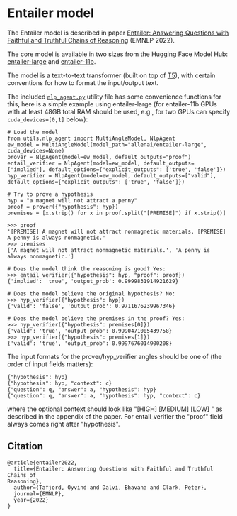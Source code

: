 # Entailer model

The Entailer model is described in paper [Entailer: Answering Questions with Faithful and Truthful Chains of
Reasoning]() (EMNLP 2022).

The core model is available in two sizes from the Hugging Face Model Hub: [entailer-large](https://huggingface.co/allenai/entailer-large) 
and [entailer-11b](https://huggingface.co/allenai/entailer-11b).

The model is a text-to-text transformer (built on top of [T5](https://github.com/google-research/text-to-text-transfer-transformer)), 
with certain conventions for how to format the input/output text.

The included [`nlp_agent.py`](utils/nlp_agent.py) utility file has some convenience functions for this, 
here is a simple example using entailer-large (for entailer-11b GPUs with at least 48GB total RAM 
should be used, e.g., for two GPUs can specify `cuda_devices=[0,1]` below):

```
# Load the model
from utils.nlp_agent import MultiAngleModel, NlpAgent
ew_model = MultiAngleModel(model_path="allenai/entailer-large", cuda_devices=None)
prover = NlpAgent(model=ew_model, default_outputs="proof")
entail_verifier = NlpAgent(model=ew_model, default_outputs=["implied"], default_options={"explicit_outputs": ['true', 'false']})
hyp_verifier = NlpAgent(model=ew_model, default_outputs=["valid"], default_options={"explicit_outputs": ['true', 'false']})

# Try to prove a hypothesis
hyp = "a magnet will not attract a penny"
proof = prover({"hypothesis": hyp})
premises = [x.strip() for x in proof.split("[PREMISE]") if x.strip()]

>>> proof
'[PREMISE] A magnet will not attract nonmagnetic materials. [PREMISE] A penny is always nonmagnetic.'
>>> premises
['A magnet will not attract nonmagnetic materials.', 'A penny is always nonmagnetic.']

# Does the model think the reasoning is good? Yes:
>>> entail_verifier({"hypothesis": hyp, "proof": proof})
{'implied': 'true', 'output_prob': 0.9999831914921629}

# Does the model believe the original hypothesis? No:
>>> hyp_verifier({"hypothesis": hyp})
{'valid': 'false', 'output_prob': 0.9711676239967346}

# Does the model believe the premises in the proof? Yes:
>>> hyp_verifier({"hypothesis": premises[0]})
{'valid': 'true', 'output_prob': 0.9990471005439758}
>>> hyp_verifier({"hypothesis": premises[1]})
{'valid': 'true', 'output_prob': 0.9997676014900208}
```

The input formats for the prover/hyp_verifier angles should be one of (the order of input fields matters):

```
{"hypothesis": hyp}
{"hypothesis": hyp, "context": c}
{"question": q, "answer": a, "hypothesis": hyp}
{"question": q, "answer": a, "hypothesis": hyp, "context": c}
```

where the optional context should look like "[HIGH] <high sentences> [MEDIUM] <medium sentences> [LOW] <low sentences>" as described in the appendix of the paper. 
For entail_verifier the "proof" field always comes right after "hypothesis".

## Citation

```
@article{entailer2022,
  title={Entailer: Answering Questions with Faithful and Truthful Chains of
Reasoning},
  author={Tafjord, Oyvind and Dalvi, Bhavana and Clark, Peter},
  journal={EMNLP},
  year={2022}
}
```